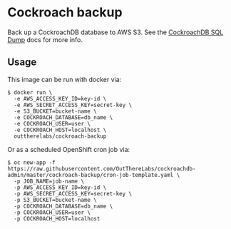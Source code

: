 # Cockroach backup

Back up a CockroachDB database to AWS S3. See the
[CockroachDB SQL Dump](https://www.cockroachlabs.com/docs/stable/sql-dump.html) docs for more info.

## Usage

This image can be run with docker via:

```shell
$ docker run \
  -e AWS_ACCESS_KEY_ID=key-id \
  -e AWS_SECRET_ACCESS_KEY=secret-key \
  -e S3_BUCKET=bucket-name \
  -e COCKROACH_DATABASE=db_name \
  -e COCKROACH_USER=user \
  -e COCKROACH_HOST=localhost \
  outtherelabs/cockroach-backup
```

Or as a scheduled OpenShift cron job via:

```shell
$ oc new-app -f https://raw.githubusercontent.com/OutThereLabs/cockroachdb-admin/master/cockroach-backup/cron-job-template.yaml \
  -p JOB_NAME=job-name \
  -p AWS_ACCESS_KEY_ID=key-id \
  -p AWS_SECRET_ACCESS_KEY=secret-key \
  -p S3_BUCKET=bucket-name \
  -p COCKROACH_DATABASE=db_name \
  -p COCKROACH_USER=user \
  -p COCKROACH_HOST=localhost
```
